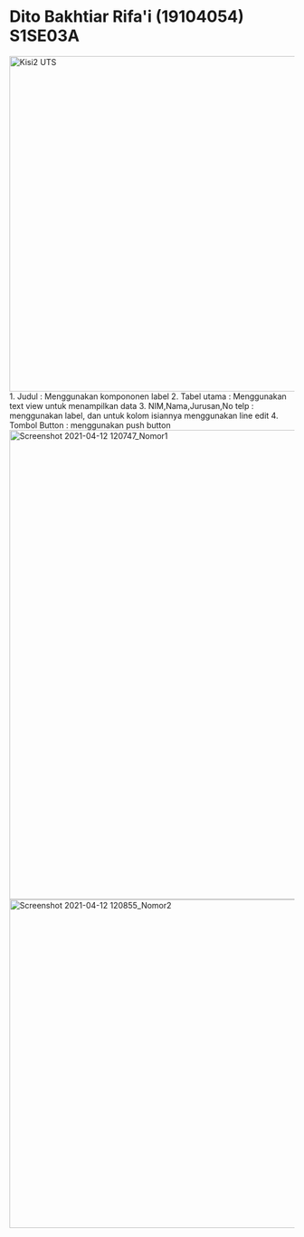 # Dito Bakhtiar Rifa'i (19104054) S1SE03A

<img width="593" alt="Kisi2 UTS" src="https://user-images.githubusercontent.com/72486631/116977633-dd4cf680-acec-11eb-87e4-0188b95f1c44.png">
1. Judul : Menggunakan kompononen label
2. Tabel utama : Menggunakan text view untuk menampilkan data
3. NIM,Nama,Jurusan,No telp : menggunakan label, dan untuk kolom isiannya menggunakan line edit
4. Tombol Button : menggunakan push button


<img width="830" alt="Screenshot 2021-04-12 120747_Nomor1" src="https://user-images.githubusercontent.com/72486631/114343089-58f0d300-9b87-11eb-9346-cb87712ea4f8.png">
<img width="581" alt="Screenshot 2021-04-12 120855_Nomor2" src="https://user-images.githubusercontent.com/72486631/114343095-5b532d00-9b87-11eb-89ba-78ae6061b024.png">
